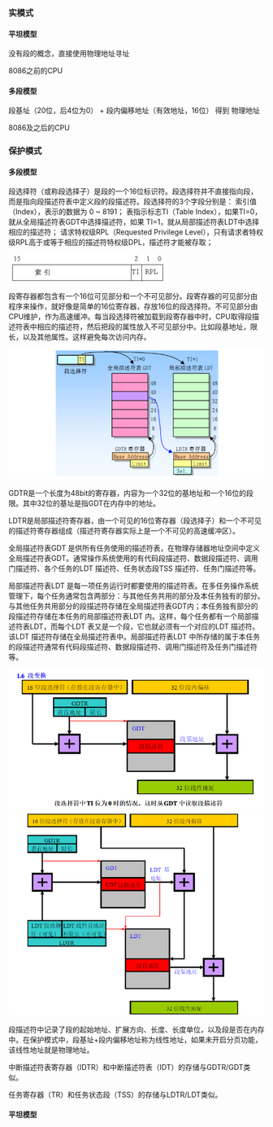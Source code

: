 ### 实模式

#### 平坦模型

没有段的概念，直接使用物理地址寻址

8086之前的CPU

#### 多段模型

段基址（20位，后4位为0） + 段内偏移地址（有效地址，16位） 得到 物理地址

8086及之后的CPU

### 保护模式

#### 多段模型

段选择符（或称段选择子）是段的一个16位标识符。段选择符并不直接指向段，而是指向段描述符表中定义段的段描述符。段选择符的3个字段分别是：
索引值（Index），表示的数据为 0 ~ 8191；
表指示标志TI（Table Index），如果TI=0，就从全局描述符表GDT中选择描述符，如果 TI=1，就从局部描述符表LDT中选择相应的描述符；
请求特权级RPL（Requested Privilege Level），只有请求者特权级RPL高于或等于相应的描述符特权级DPL，描述符才能被存取；

![img](访问内存方式.assets/1.jpg)

段寄存器都包含有一个16位可见部分和一个不可见部分。段寄存器的可见部分由程序来操作，就好像是简单的16位寄存器，存放16位的段选择符。不可见部分由CPU维护，作为高速缓冲。每当段选择符被加载到段寄存器中时，CPU取得段描述符表中相应的描述符，然后把段的属性放入不可见部分中。比如段基地址，限长，以及其他属性。这样避免每次访问内存。

![img](访问内存方式.assets/2.png)

GDTR是一个长度为48bit的寄存器，内容为一个32位的基地址和一个16位的段限。其中32位的基址是指GDT在内存中的地址。

LDTR是局部描述符寄存器，由一个可见的16位寄存器（段选择子）和一个不可见的描述符寄存器组成（描述符寄存器实际上是一个不可见的高速缓冲区）。

全局描述符表GDT 是供所有任务使用的描述符表，在物理存储器地址空间中定义全局描述符表GDT。通常操作系统使用的有代码段描述符、数据段描述符、调用门描述符、各个任务的LDT 描述符、任务状态段TSS 描述符、任务门描述符等。

局部描述符表LDT 是每一项任务运行时都要使用的描述符表。在多任务操作系统管理下，每个任务通常包含两部分：与其他任务共用的部分及本任务独有的部分。与其他任务共用部分的段描述符存储在全局描述符表GDT内；本任务独有部分的段描述符存储在本任务的局部描述符表LDT 内。这样，每个任务都有一个局部描述符表LDT，而每个LDT 表又是一个段，它也就必须有一个对应的LDT 描述符。该LDT 描述符存储在全局描述符表中。局部描述符表LDT 中所存储的属于本任务的段描述符通常有代码段描述符、数据段描述符、调用门描述符及任务门描述符等。

<img src="访问内存方式.assets/1.png" alt="img" style="zoom: 67%;" />

<img src="访问内存方式.assets/3.png" alt="img" style="zoom: 67%;" />

段描述符中记录了段的起始地址、扩展方向、长度、长度单位，以及段是否在内存中。在保护模式中，段基址+段内偏移地址称为线性地址，如果未开启分页功能，该线性地址就是物理地址。

中断描述符表寄存器（IDTR）和中断描述符表（IDT）的存储与GDTR/GDT类似。

任务寄存器（TR）和任务状态段（TSS）的存储与LDTR/LDT类似。

#### 平坦模型

